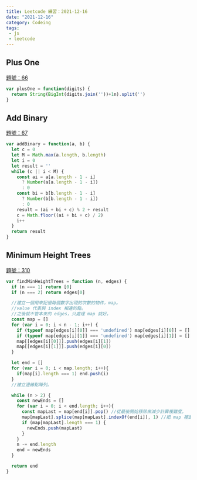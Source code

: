 ```yaml
---
title: Leetcode 練習：2021-12-16 
date: "2021-12-16"
category: Codeing
tags:
 - js
 - leetcode
---
```


## Plus One
[題號：66](https://leetcode.com/problems/plus-one/description/)

```js
var plusOne = function(digits) {
  return String(BigInt(digits.join(''))+1n).split('')
}
```

## Add Binary
[題號：67](https://leetcode.com/problems/add-binary/)

```js
var addBinary = function(a, b) {
  let c = 0
  let M = Math.max(a.length, b.length)
  let i = 0
  let result = ''
  while (c || i < M) {
    const ai = a[a.length - 1 - i]
      ? Number(a[a.length - 1 - i])
      : 0
    const bi = b[b.length - 1 - i]
      ? Number(b[b.length - 1 - i])
      : 0
    result = (ai + bi + c) % 2 + result
    c = Math.floor((ai + bi + c) / 2)
    i++
  }
  return result
}
```

## Minimum Height Trees
[題號：310](https://leetcode.com/problems/minimum-height-trees/)

```js
var findMinHeightTrees = function (n, edges) {
  if (n === 1) return [0]
  if (n === 2) return edges[0]

  //建立一個用來記憶每個數字出現的次數的物件，map。
  //value 代表與 index 相連的點。
  //之後就不管本來的 edges，只處理 map 就好。
  const map = []
  for (var i = 0; i < n - 1; i++) {
    if (typeof map[edges[i][0]] === 'undefined') map[edges[i][0]] = []
    if (typeof map[edges[i][1]] === 'undefined') map[edges[i][1]] = []
    map[[edges[i][0]]].push(edges[i][1])
    map[[edges[i][1]]].push(edges[i][0])
  }

  let end = []
  for (var i = 0; i < map.length; i++){
    if(map[i].length === 1) end.push(i)
  }
  //建立邊緣點陣列。

  while (n > 2) {
    const newEnds = []
    for (var i = 0; i < end.length; i++){
      const mapLast = map[end[i]].pop() //從最後開始移除來減少計算複雜度。
      map[mapLast].splice(map[mapLast].indexOf(end[i]), 1) //把 map 裡面的 value 更新。
      if (map[mapLast].length === 1) {
        newEnds.push(mapLast)
      }
    }
    n -= end.length
    end = newEnds
  }

  return end
}
```
